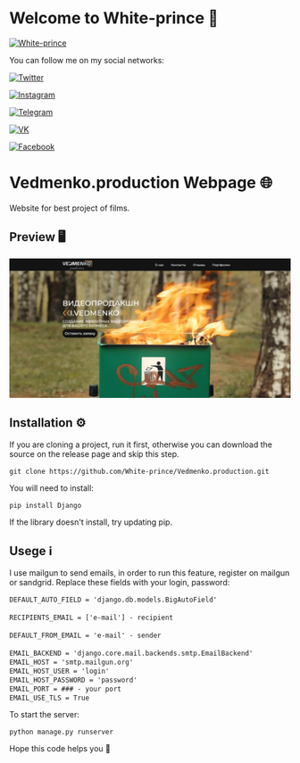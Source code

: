 # Welcome to White-prince :crown:

 [![White-prince](https://github.com/White-prince/White-prince/blob/main/assets/White-prince_0.jpg?raw=true)](https://white-prince.github.io/Homepage/)

You can follow me on my social networks:

[![Twitter](https://img.shields.io/badge/-Twitter-131313?style=for-the-badge&logo=Twitter)](https://twitter.com/White_prince_0)

[![Instagram](https://img.shields.io/badge/-Instagram-131313?style=for-the-badge&logo=Instagram)](https://www.instagram.com/0xe_white_prince_ex0/)

[![Telegram](https://img.shields.io/badge/-Telegram-131313?style=for-the-badge&logo=Telegram)](https://t.me/Dark_Hub_info)

[![VK](https://img.shields.io/badge/-VK-131313?style=for-the-badge&logo=VK)](https://vk.com/id333667069)

[![Facebook](https://img.shields.io/badge/-Facebook-131313?style=for-the-badge&logo=Facebook)](https://www.facebook.com/profile.php?id=100023988285502)

# Vedmenko.production Webpage :globe_with_meridians:

Website for best project of films.

## Preview :desktop_computer:

![Vedmenko](https://github.com/White-prince/Vedmenko.production/blob/main/taskmanager/static/images/pr.jpg?raw=true)

## Installation :gear:

If you are cloning a project, run it first, otherwise you can download the source on the release page and skip this step.

    git clone https://github.com/White-prince/Vedmenko.production.git

You will need to install:

    pip install Django

If the library doesn't install, try updating pip.

## Usege :information_source:

I use mailgun to send emails, in order to run this feature, register on mailgun or sandgrid. Replace these fields with your login, password:

    DEFAULT_AUTO_FIELD = 'django.db.models.BigAutoField'

    RECIPIENTS_EMAIL = ['e-mail'] - recipient

    DEFAULT_FROM_EMAIL = 'e-mail' - sender

    EMAIL_BACKEND = 'django.core.mail.backends.smtp.EmailBackend'
    EMAIL_HOST = 'smtp.mailgun.org'
    EMAIL_HOST_USER = 'login'
    EMAIL_HOST_PASSWORD = 'password'
    EMAIL_PORT = ### - your port
    EMAIL_USE_TLS = True

To start the server:
    
    python manage.py runserver

Hope this code helps you :crown:
